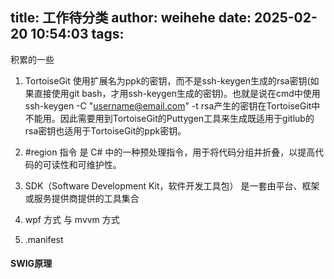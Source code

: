 title: 工作待分类
author: weihehe
date: 2025-02-20 10:54:03
tags:
---
积累的一些
<!-- more -->

1. TortoiseGit 使用扩展名为ppk的密钥，而不是ssh-keygen生成的rsa密钥(如果直接使用git bash，才用ssh-keygen生成的密钥)。也就是说在cmd中使用ssh-keygen -C "username@email.com" -t rsa产生的密钥在TortoiseGit中不能用。因此需要用到TortoiseGit的Puttygen工具来生成既适用于gitlub的rsa密钥也适用于TortoiseGit的ppk密钥。

2. #region 指令 是 C# 中的一种预处理指令，用于将代码分组并折叠，以提高代码的可读性和可维护性。

3. SDK（Software Development Kit，软件开发工具包） 是一套由平台、框架或服务提供商提供的工具集合

4. wpf 方式 与 mvvm 方式

5. .manifest 

#### SWIG原理

#### 